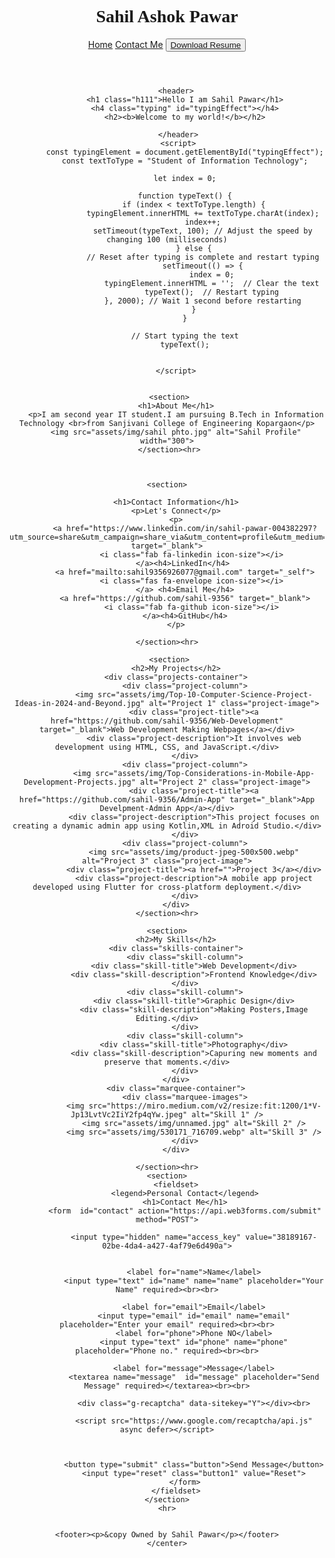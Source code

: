 <!DOCTYPE html>
<html lang="en">
<head>
    <meta charset="UTF-8">
    <meta name="viewport" content="width=device-width, initial-scale=1.0">
    <title>Document</title>
    <meta name="viewport" content="Personal Profile Page of Sahil Pawar">
    <link rel="stylesheet" href="style.css" type="text/css">
    <link rel="icon" href="">
    <link href='https://fonts.googleapis.com/css?family=Poppins' rel='stylesheet'>
   
<link rel="stylesheet" href="https://cdnjs.cloudflare.com/ajax/libs/font-awesome/6.0.0-beta3/css/all.min.css">

<style>
    html {
        scroll-behavior: smooth; /* Enables smooth scrolling */
    }
    /* Add your custom styles here if needed */
</style>

</head>
<body>
    <center>
        <header class="h11">
            <h1 class="header-title" style="font-family:cursive;">Sahil Ashok Pawar</h1>
            <div class="a2">
                <a href="#" class="nav-link">Home</a>
                <a href="#contact" class="nav-link">Contact Me</a>
                <button type="button" class="btn">
                    <a href="https://drive.google.com/file/d/1fzLmMKd0w_gENfBp2DMZ8bMcbsp0fNLL/view" class="resume-button">Download Resume</a>
                </button>
            </div>
        </header>
        
        <header>
            <h1 class="h111">Hello I am Sahil Pawar</h1>
            <h4 class="typing" id="typingEffect"></h4>
            <h2><b>Welcome to my world!</b></h2>
            
         </header>
         <script>
            const typingElement = document.getElementById("typingEffect");
            const textToType = "Student of Information Technology";
            
            let index = 0;
        
            function typeText() {
                if (index < textToType.length) {
                    typingElement.innerHTML += textToType.charAt(index);
                    index++;
                    setTimeout(typeText, 100); // Adjust the speed by changing 100 (milliseconds)
                } else {
                    // Reset after typing is complete and restart typing
                    setTimeout(() => {
                        index = 0;
                        typingElement.innerHTML = '';  // Clear the text
                        typeText();  // Restart typing
                    }, 2000); // Wait 1 second before restarting
                }
            }
        
            // Start typing the text
            typeText();

            
        </script>
        

     <section>
        <h1>About Me</h1>
        <p>I am second year IT student.I am pursuing B.Tech in Information Technology <br>from Sanjivani College of Engineering Kopargaon</p>
        <img src="assets/img/sahil phto.jpg" alt="Sahil Profile" width="300">
     </section><hr>
     
            
    
    <section>
       
        <h1>Contact Information</h1>
        <p>Let's Connect</p>
        <p>
            <a href="https://www.linkedin.com/in/sahil-pawar-004382297?utm_source=share&utm_campaign=share_via&utm_content=profile&utm_medium=android_app" target="_blank">
                <i class="fab fa-linkedin icon-size"></i> 
            </a><h4>LinkedIn</h4> 
            <a href="mailto:sahil9356926077@gmail.com" target="_self">
                <i class="fas fa-envelope icon-size"></i> 
            </a> <h4>Email Me</h4>
            <a href="https://github.com/sahil-9356" target="_blank">
                <i class="fab fa-github icon-size"></i> 
            </a><h4>GitHub</h4>
        </p>
       
    </section><hr>
    
     <section>
        <h2>My Projects</h2>
        <div class="projects-container">
            <div class="project-column">
                <img src="assets/img/Top-10-Computer-Science-Project-Ideas-in-2024-and-Beyond.jpg" alt="Project 1" class="project-image">
                <div class="project-title"><a href="https://github.com/sahil-9356/Web-Development" target="_blank">Web Development Making Webpages</a></div>
                <div class="project-description">It involves web development using HTML, CSS, and JavaScript.</div>
            </div>
            <div class="project-column">
                <img src="assets/img/Top-Considerations-in-Mobile-App-Development-Projects.jpg" alt="Project 2" class="project-image">
                <div class="project-title"><a href="https://github.com/sahil-9356/Admin-App" target="_blank">App Develpment-Admin App</a></div>
                <div class="project-description">This project focuses on creating a dynamic admin app using Kotlin,XML in Adroid Studio.</div>
            </div>
            <div class="project-column">
                <img src="assets/img/product-jpeg-500x500.webp" alt="Project 3" class="project-image">
                <div class="project-title"><a href="">Project 3</a></div>
                <div class="project-description">A mobile app project developed using Flutter for cross-platform deployment.</div>
            </div>
        </div>
    </section><hr>

    <section>
        <h2>My Skills</h2>
        <div class="skills-container">
            <div class="skill-column">
                <div class="skill-title">Web Development</div>
                <div class="skill-description">Frontend Knowledge</div>
            </div>
            <div class="skill-column">
                <div class="skill-title">Graphic Design</div>
                <div class="skill-description">Making Posters,Image Editing.</div>
            </div>
            <div class="skill-column">
                <div class="skill-title">Photography</div>
                <div class="skill-description">Capuring new moments and preserve that moments.</div>
            </div>
        </div>
        <div class="marquee-container">
            <div class="marquee-images">
                <img src="https://miro.medium.com/v2/resize:fit:1200/1*V-Jp13LvtVc2IiY2fp4qYw.jpeg" alt="Skill 1" />
                <img src="assets/img/unnamed.jpg" alt="Skill 2" />
                <img src="assets/img/530171_716709.webp" alt="Skill 3" />
            </div>
        </div>
        
    </section><hr>
    <section>
        <fieldset>
            <legend>Personal Contact</legend>
            <h1>Contact Me</h1>
            <form  id="contact" action="https://api.web3forms.com/submit" method="POST">

                <input type="hidden" name="access_key" value="38189167-02be-4da4-a427-4af79e6d490a">


                <label for="name">Name</label>
                <input type="text" id="name" name="name" placeholder="Your Name" required><br><br>
                
                <label for="email">Email</label>
                <input type="email" id="email" name="email" placeholder="Enter your email" required><br><br>
                <label for="phone">Phone NO</label>
                <input type="text" id="phone" name="phone" placeholder="Phone no." required><br><br>
                
                <label for="message">Message</label>
                <textarea name="message"  id="message" placeholder="Send Message" required></textarea><br><br>

                <div class="g-recaptcha" data-sitekey="Y"></div><br>

                <script src="https://www.google.com/recaptcha/api.js" async defer></script>
               
                
                
                <button type="submit" class="button">Send Message</button>
                <input type="reset" class="button1" value="Reset">
            </form>
        </fieldset>
    </section>
    <hr>
    

    <footer><p>&copy Owned by Sahil Pawar</p></footer>
    </center>
</body>
</html>
